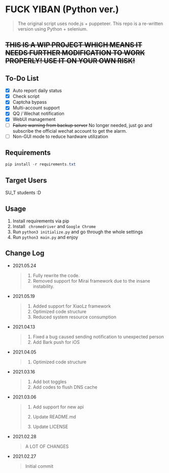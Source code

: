 # FUCK YIBAN (Python ver.)

> The original script uses node.js + puppeteer. This repo is a re-written version using Python + selenium.

## ~~**THIS IS A WIP PROJECT WHICH MEANS IT NEEDS FURTHER MODIFICATION TO WORK PROPERLY! USE IT ON YOUR OWN RISK!**~~

## To-Do List

- [x] Auto report daily status
- [x] Check script
- [x] Captcha bypass
- [x] Multi-account support
- [x] QQ / Wechat notification
- [x] WebUI management
- [ ] ~~Failure warning from backup server~~ No longer needed, just go and subscribe the official wechat account to get the alarm.
- [ ] Non-GUI mode to reduce hardware utilization

## Requirements

```powershell
pip install -r requirements.txt
```

## Target Users

SU_T students :D

## Usage

1. Install requirements via pip
2. Install ` chromedriver` and `Google Chrome`
3. Run `python3 initialize.py` and go through the whole settings
4. Run `python3 main.py` and enjoy

## Change Log

- 2021.05.24

  > 1. Fully rewrite the code.
  > 2. Removed support for Mirai framework due to the insane instability.

- 2021.05.19

  > 1. Added support for XiaoLz framework
  > 2. Optimized code structure
  > 3. Reduced system resource consumption

- 2021.04.13

  > 1. Fixed a bug caused sending notification to unexpected person
  > 2. Add Bark push for iOS

- 2021.04.05

  > 1. Optimized code structure

- 2021.03.16

  > 1. Add bot toggles
  > 2. Add codes to flush DNS cache

- 2021.03.06

  > 1. Add support for new api
  >
  > 2. Update README.md
  >
  > 3. Update LICENSE 

- 2021.02.28

  > A LOT OF CHANGES

- 2021.02.27

  > Initial commit